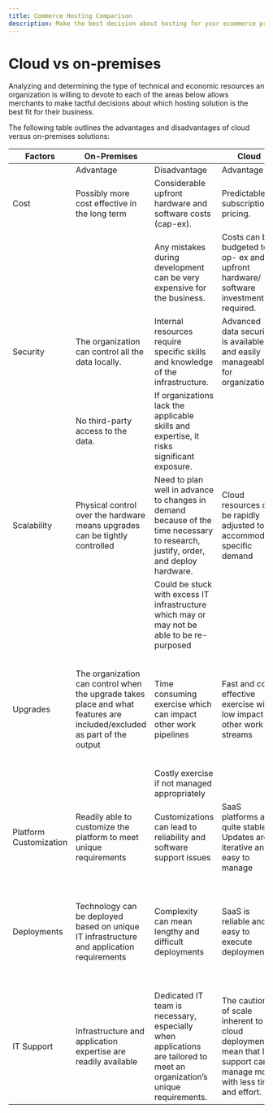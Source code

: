 ```yaml
---
title: Commerce Hosting Comparison
description: Make the best decision about hosting for your ecommerce project by reviewing this comparison table.
---
```


# Cloud vs on-premises

Analyzing and determining the type of technical and economic resources an organization is willing to devote to each of the areas below allows merchants to make tactful decisions about which hosting solution is the best fit for their business.

The following table outlines the advantages and disadvantages of cloud versus on-premises solutions:

<table>
    <thead>
        <tr>
            <th>Factors</th>
            <th>On-Premises</th>
            <th></th>
            <th>Cloud</th>
            <th></th>
        </tr>
    </thead>
    <tbody>
        <tr>
            <td></td>
            <td>Advantage</td>
            <td>Disadvantage</td>
            <td>Advantage</td>
            <td>Disadvantage</td>
        </tr>
        <tr>
            <td>Cost</td>
            <td>Possibly more cost effective in the long term</td>
            <td>Considerable upfront hardware and software costs (cap-ex).</td>
            <td>Predictable subscription pricing.</td>
            <td>Long term cost projection is required.</td>
        </tr>
        <tr>
            <td></td>
            <td></td>
            <td>Any mistakes during development can be very expensive for the business.</td>
            <td>Costs can be budgeted to op- ex and no upfront hardware/ software investment required.</td>
            <td>Licensing costs can mitigate hardware savings</td>
        </tr>
        <tr>
            <td>Security</td>
            <td>The organization can control all the data locally.</td>
            <td>Internal resources require specific skills and knowledge of the infrastructure.</td>
            <td>Advanced data security is available and easily manageable for organizations.</td>
            <td>Aggressively targeted by hackers</td>
        </tr>
        <tr>
            <td></td>
            <td>No third-party access to the data.</td>
            <td>If organizations lack the applicable skills and expertise, it risks significant exposure.</td>
            <td></td>
            <td>Data could be accessed by 3rd party.</td>
        </tr>
        <tr>
            <td>Scalability</td>
            <td>Physical control over the hardware means upgrades can be tightly controlled</td>
            <td>Need to plan well in advance to changes in demand because of the time necessary to research, justify, order, and deploy hardware.</td>
            <td>Cloud resources can be rapidly adjusted to accommodate specific demand</td>
            <td>Costs escalate when the cloud infrastructure is improperly managed and not properly tracked</td>
        </tr>
        <tr>
            <td></td>
            <td></td>
            <td>Could be stuck with excess IT infrastructure which may or may not be able to be re-purposed</td>
            <td></td>
            <td></td>
        </tr>
        <tr>
            <td>Upgrades</td>
            <td>The organization can control when the upgrade takes place and what features are included/excluded as part of the output</td>
            <td>Time consuming exercise which can impact other work pipelines</td>
            <td>Fast and cost effective exercise with low impact to other work streams</td>
            <td>SaaS provider manages the upgrade, and the organization is not always aware of the final output and impact on the site</td>
        </tr>
        <tr>
            <td></td>
            <td></td>
            <td>Costly exercise if not managed appropriately</td>
            <td></td>
            <td></td>
        </tr>
        <tr>
            <td>Platform Customization</td>
            <td>Readily able to customize the platform to meet unique requirements</td>
            <td>Customizations can lead to reliability and software support issues</td>
            <td>SaaS platforms are quite stable. Updates are iterative and easy to manage</td>
            <td>SaaS minimises the ability to modify the platform</td>
        </tr>
        <tr>
            <td>Deployments</td>
            <td>Technology can be deployed based on unique IT infrastructure and application requirements</td>
            <td>Complexity can mean lengthy and difficult deployments</td>
            <td>SaaS is reliable and easy to execute deployments</td>
            <td>Normally, SaaS is implemented to a lowest common denominator, which can sometimes cause limiting functionality</td>
        </tr>
        <tr>
            <td>IT Support</td>
            <td>Infrastructure and application expertise are readily available</td>
            <td>Dedicated IT team is necessary, especially when applications are tailored to meet an organization’s unique requirements.</td>
            <td>The caution of scale inherent to cloud deployments mean that IT support can manage more with less time and effort.</td>
            <td>The learning curve for cloud is significant and adequately trained personnel are expensive</td>
        </tr>
    </tbody>
</table>
